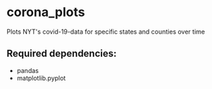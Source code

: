 # corona_plots
Plots NYT's covid-19-data for specific states and counties over time 

## Required dependencies:
* pandas
* matplotlib.pyplot

